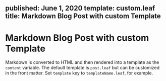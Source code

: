 published: June 1, 2020
template: custom.leaf
title: Markdown Blog Post with custom Template
---
#  Markdown Blog Post with custom Template

Markdown is converted to HTML and then rendered into a template as the `content` variable. The default template is `post.leaf` but can be customized in the front matter. Set `template` key to `templateName.leaf`, for example.
